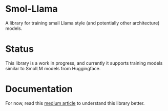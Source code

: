 # Smol-Llama

A library for training small Llama style (and potentially other architecture) models.

# Status

This library is a work in progress, and currently it supports training models similar to SmolLM models from Huggingface.

# Documentation

For now, read this [medium article](https://medium.com/@gupta.aman/pre-training-logs-entry-1-training-a-smol-llama-from-scratch-04e4b5d4c5f7) to understand this library better.
